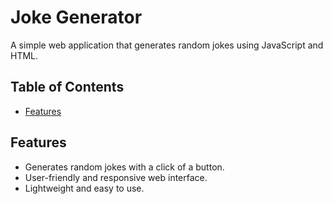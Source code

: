 # Joke Generator

A simple web application that generates random jokes using JavaScript and HTML.

## Table of Contents

- [Features](#features)

## Features

- Generates random jokes with a click of a button.
- User-friendly and responsive web interface.
- Lightweight and easy to use.

